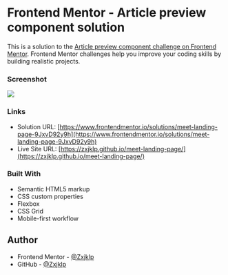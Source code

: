 # Frontend Mentor - Article preview component solution

This is a solution to the [Article preview component challenge on Frontend Mentor](https://www.frontendmentor.io/challenges/article-preview-component-dYBN_pYFT). Frontend Mentor challenges help you improve your coding skills by building realistic projects. 

### Screenshot

![](./screenshot.jpg)

### Links

- Solution URL: [https://www.frontendmentor.io/solutions/meet-landing-page-9JxvD92y9h](https://www.frontendmentor.io/solutions/meet-landing-page-9JxvD92y9h)
- Live Site URL: [https://zxjklp.github.io/meet-landing-page/](https://zxjklp.github.io/meet-landing-page/)

### Built With

- Semantic HTML5 markup
- CSS custom properties
- Flexbox
- CSS Grid
- Mobile-first workflow

## Author

- Frontend Mentor - [@Zxjklp](https://www.frontendmentor.io/profile/Zxjklp)
- GitHub - [@Zxjklp](https://github.com/Zxjklp)